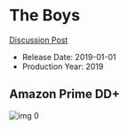 # The Boys

[Discussion Post](https://www.avsforum.com/threads/bass-eq-for-filtered-movies.2995212/post-58348476)

* Release Date: 2019-01-01
* Production Year: 2019

## Amazon Prime DD+

![img 0](https://i.imgur.com/o3XkQvZ.jpg)


